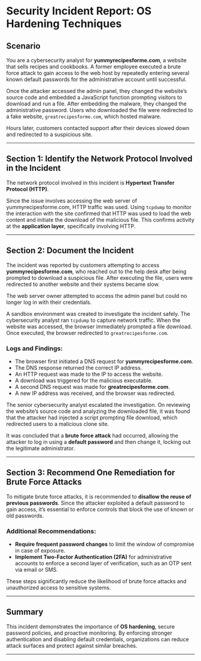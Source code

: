 # Security Incident Report: OS Hardening Techniques

## Scenario
You are a cybersecurity analyst for **yummyrecipesforme.com**, a website that sells recipes and cookbooks. A former employee executed a brute force attack to gain access to the web host by repeatedly entering several known default passwords for the administrative account until successful.

Once the attacker accessed the admin panel, they changed the website’s source code and embedded a JavaScript function prompting visitors to download and run a file. After embedding the malware, they changed the administrative password. Users who downloaded the file were redirected to a fake website, `greatrecipesforme.com`, which hosted malware.

Hours later, customers contacted support after their devices slowed down and redirected to a suspicious site.

---

## Section 1: Identify the Network Protocol Involved in the Incident

The network protocol involved in this incident is **Hypertext Transfer Protocol (HTTP)**.

Since the issue involves accessing the web server of yummyrecipesforme.com, HTTP traffic was used. Using `tcpdump` to monitor the interaction with the site confirmed that HTTP was used to load the web content and initiate the download of the malicious file. This confirms activity at the **application layer**, specifically involving HTTP.

---

## Section 2: Document the Incident

The incident was reported by customers attempting to access **yummyrecipesforme.com**, who reached out to the help desk after being prompted to download a suspicious file. After executing the file, users were redirected to another website and their systems became slow.

The web server owner attempted to access the admin panel but could no longer log in with their credentials.

A sandbox environment was created to investigate the incident safely. The cybersecurity analyst ran `tcpdump` to capture network traffic. When the website was accessed, the browser immediately prompted a file download. Once executed, the browser redirected to `greatrecipesforme.com`.

### Logs and Findings:
- The browser first initiated a DNS request for **yummyrecipesforme.com**.
- The DNS response returned the correct IP address.
- An HTTP request was made to the IP to access the website.
- A download was triggered for the malicious executable.
- A second DNS request was made for **greatrecipesforme.com**.
- A new IP address was received, and the browser was redirected.

The senior cybersecurity analyst escalated the investigation. On reviewing the website’s source code and analyzing the downloaded file, it was found that the attacker had injected a script prompting file download, which redirected users to a malicious clone site.

It was concluded that a **brute force attack** had occurred, allowing the attacker to log in using a **default password** and then change it, locking out the legitimate administrator.

---

## Section 3: Recommend One Remediation for Brute Force Attacks

To mitigate brute force attacks, it is recommended to **disallow the reuse of previous passwords**. Since the attacker exploited a default password to gain access, it’s essential to enforce controls that block the use of known or old passwords.

### Additional Recommendations:
- **Require frequent password changes** to limit the window of compromise in case of exposure.
- **Implement Two-Factor Authentication (2FA)** for administrative accounts to enforce a second layer of verification, such as an OTP sent via email or SMS.

These steps significantly reduce the likelihood of brute force attacks and unauthorized access to sensitive systems.

---

## Summary

This incident demonstrates the importance of **OS hardening**, secure password policies, and proactive monitoring. By enforcing stronger authentication and disabling default credentials, organizations can reduce attack surfaces and protect against similar breaches.

---


